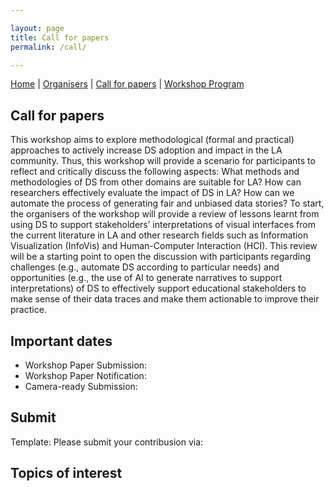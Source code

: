 ```yaml
---

layout: page
title: Call for papers
permalink: /call/

---
```


[Home]({{site.baseurl}}/index) | [Organisers]({{site.baseurl}}/about) | [Call for papers]({{site.baseurl}}/call) | [Workshop Program]({{site.baseurl}}/program)

## Call for papers

This workshop aims to explore methodological (formal and practical) approaches to actively increase 
DS adoption and impact in the LA community. Thus, this workshop will provide a scenario for 
participants to reflect and critically discuss the following aspects:  What methods and 
methodologies of DS from other domains are suitable for LA? How can researchers effectively 
evaluate the impact of DS in LA? How can we automate the process of generating fair and unbiased 
data stories? To start, the organisers of the workshop will provide a review of lessons learnt from 
using DS to support stakeholders’ interpretations of visual interfaces from the current literature 
in LA and other research fields such as Information Visualization (InfoVis) and Human-Computer 
Interaction (HCI). This review will be a starting point to open the discussion with participants 
regarding challenges (e.g., automate DS according to particular needs) and opportunities (e.g., the 
use of AI to generate narratives to support interpretations) of DS to effectively support 
educational stakeholders to make sense of their data traces and make them actionable to improve 
their practice. 

## Important dates

- Workshop Paper Submission: 
- Workshop Paper Notification: 
- Camera-ready Submission: 

## Submit

Template: 
Please submit your contribusion via: 
 
## Topics of interest
